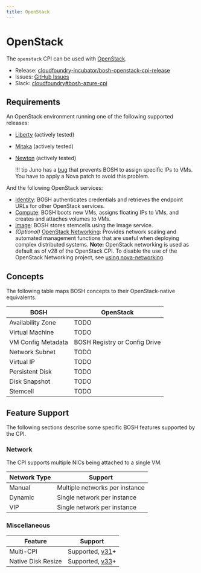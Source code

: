 ```yaml
---
title: OpenStack
---
```


# OpenStack

The `openstack` CPI can be used with [OpenStack](https://azure.microsoft.com/).

 * Release: [cloudfoundry-incubator/bosh-openstack-cpi-release](https://github.com/cloudfoundry-incubator/bosh-openstack-cpi-release)
 * Issues: [GitHub Issues](https://github.com/cloudfoundry-incubator/bosh-openstack-cpi-release/issues)
 * Slack: [cloudfoundry#bosh-azure-cpi](https://cloudfoundry.slack.com/messages/bosh-azure-cpi)


## Requirements

An OpenStack environment running one of the following supported releases:

 * [Liberty](http://www.openstack.org/software/liberty) (actively tested)
 * [Mitaka](http://www.openstack.org/software/mitaka) (actively tested)
 * [Newton](http://www.openstack.org/software/newton) (actively tested)

    !!! tip
        Juno has a [bug](https://bugs.launchpad.net/nova/+bug/1396854) that prevents BOSH to assign specific IPs to VMs. You have to apply a Nova patch to avoid this problem.

And the following OpenStack services:

 * [Identity](https://www.openstack.org/software/releases/ocata/components/keystone):
   BOSH authenticates credentials and retrieves the endpoint URLs for other OpenStack services.
 * [Compute](https://www.openstack.org/software/releases/ocata/components/nova):
   BOSH boots new VMs, assigns floating IPs to VMs, and creates and attaches volumes to VMs.
 * [Image](https://www.openstack.org/software/releases/ocata/components/glance):
   BOSH stores stemcells using the Image service.
 * *(Optional)* [OpenStack Networking](https://www.openstack.org/software/releases/ocata/components/neutron):
   Provides network scaling and automated management functions that are useful when deploying complex distributed systems. **Note:** OpenStack networking is used as default as of v28 of the OpenStack CPI. To disable the use of the OpenStack Networking project, see [using nova-networking](openstack-nova-networking.md).


## Concepts

The following table maps BOSH concepts to their OpenStack-native equivalents.

| BOSH | OpenStack |
| ---- | --------- |
| Availability Zone | TODO |
| Virtual Machine | TODO |
| VM Config Metadata | BOSH Registry or Config Drive |
| Network Subnet | TODO |
| Virtual IP | TODO |
| Persistent Disk | TODO |
| Disk Snapshot | TODO |
| Stemcell | TODO |


## Feature Support

The following sections describe some specific BOSH features supported by the CPI.


### Network

The CPI supports multiple NICs being attached to a single VM.


| Network Type | Support |
| ------------ | ------- |
| Manual | Multiple networks per instance |
| Dynamic | Single network per instance |
| VIP | Single network per instance |


### Miscellaneous

| Feature | Support |
| ------- | ------- |
| Multi-CPI | Supported, [v31](https://github.com/cloudfoundry-incubator/bosh-openstack-cpi-release/releases/tag/v31)+ |
| Native Disk Resize | Supported, [v33](https://github.com/cloudfoundry-incubator/bosh-openstack-cpi-release/releases/tag/v33)+ |
